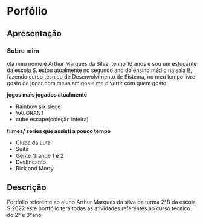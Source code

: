 # Porfólio 
## Apresentação
### Sobre mim
 olá meu nome é Arthur Marques da Silva, tenho 16 anos e sou um estudante da escola S.
 estou atualmente no segundo ano do ensino médio na sala B, fazendo curso tecnico de Desenvolvimento de Sistema, 
 no meu tempo livre gosto de jogar com meus amigos e me divertir com quem gosto 
  
**jogos mais jogados atualmente**

* Rainbow six siege
* VALORANT 
* cube escape(coleção inteira)  

**filmes/ series que assisti a pouco tempo**

* Clube da Luta
* Suits
* Gente Grande 1 e 2
* DesEncanto
* Rick and Morty
## Descrição 
Portfólio referente ao aluno Arthur Marques da silva da turma 2°B da escola S 2022 
este portfólio terá todas as atividades referentes ao curso tecnico do 2° e 3°ano
##
